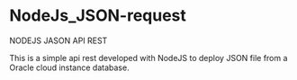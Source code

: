 # NodeJs_JSON-request

NODEJS JASON API REST

This is a simple api rest developed with NodeJS to deploy JSON file from a Oracle cloud instance database.
